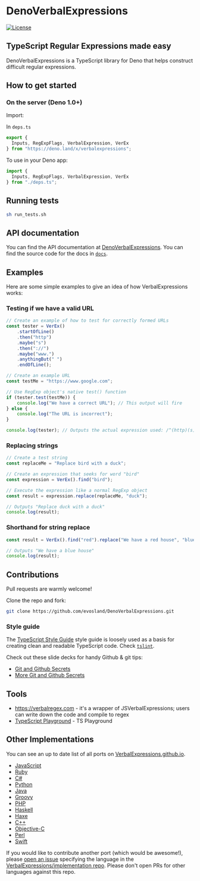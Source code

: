 # DenoVerbalExpressions

[![License](https://img.shields.io/github/license/VerbalExpressions/JSVerbalExpressions.svg)](LICENSE)

## TypeScript Regular Expressions made easy

DenoVerbalExpressions is a TypeScript library for Deno that helps construct difficult regular expressions.

## How to get started


### On the server (Deno 1.0+)

Import:

In `deps.ts`
```ts
export { 
  Inputs, RegExpFlags, VerbalExpression, VerEx 
} from "https://deno.land/x/verbalexpressions";
```

To use in your Deno app:

```ts
import {
  Inputs, RegExpFlags, VerbalExpression, VerEx
} from "./deps.ts";
```

## Running tests

```sh
sh run_tests.sh
```

## API documentation

You can find the API documentation at [DenoVerbalExpressions](https://github.com/evosland/DenoVerbalExpressions). You can find the source code for the docs in [`docs`](docs/).

## Examples

Here are some simple examples to give an idea of how VerbalExpressions works:

### Testing if we have a valid URL

```ts
// Create an example of how to test for correctly formed URLs
const tester = VerEx()
    .startOfLine()
    .then("http")
    .maybe("s")
    .then("://")
    .maybe("www.")
    .anythingBut(" ")
    .endOfLine();

// Create an example URL
const testMe = "https://www.google.com";

// Use RegExp object's native test() function
if (tester.test(testMe)) {
    console.log("We have a correct URL"); // This output will fire
} else {
    console.log("The URL is incorrect");
}

console.log(tester); // Outputs the actual expression used: /^(http)(s)?(\:\/\/)(www\.)?([^\ ]*)$/
```

### Replacing strings

```ts
// Create a test string
const replaceMe = "Replace bird with a duck";

// Create an expression that seeks for word "bird"
const expression = VerEx().find("bird");

// Execute the expression like a normal RegExp object
const result = expression.replace(replaceMe, "duck");

// Outputs "Replace duck with a duck"
console.log(result);
```

### Shorthand for string replace

```ts
const result = VerEx().find("red").replace("We have a red house", "blue");

// Outputs "We have a blue house"
console.log(result);
```

## Contributions

Pull requests are warmly welcome!

Clone the repo and fork:

```sh
git clone https://github.com/evosland/DenoVerbalExpressions.git
```

### Style guide

The [TypeScript Style Guide](https://github.com/basarat/typescript-book/blob/master/docs/styleguide/styleguide.md) style guide is loosely used as a basis for creating clean and readable TypeScript code. Check [`tslint`](https://palantir.github.io/tslint/).

Check out these slide decks for handy Github & git tips:

- [Git and Github Secrets](https://zachholman.com/talk/git-github-secrets/)
- [More Git and Github Secrets](https://zachholman.com/talk/more-git-and-github-secrets/)

## Tools

- https://verbalregex.com - it's a wrapper of JSVerbalExpressions; users can write down the code and compile to regex
- [TypeScript Playground](https://www.typescriptlang.org/play/#src=function%20isDateBoolean(obj%3A%20any)%3A%20boolean%20%7B%0D%0A%20%20%20%20return%20typeof%20obj%20%3D%3D%3D%20'object'%20%26%26%20'toISOString'%20in%20obj%3B%0D%0A%7D%0D%0A%0D%0Afunction%20isDateCast(obj%3A%20any)%3A%20obj%20is%20Date%20%7B%0D%0A%20%20%20%20return%20typeof%20obj%20%3D%3D%3D%20'object'%20%26%26%20'toISOString'%20in%20obj%3B%0D%0A%7D%0D%0A%0D%0Afunction%20getUnknownData()%3A%20any%20%7B%0D%0A%20%20%20%20return%20new%20Date()%3B%0D%0A%7D%0D%0A%0D%0Afunction%20test1()%20%7B%0D%0A%20%20%20%20var%20d%20%3D%20getUnknownData()%3B%0D%0A%20%20%20%20if%20(isDateBoolean(d))%20%7B%0D%0A%20%20%20%20%20%20%20%20console.log(d.toISOString())%3B%0D%0A%20%20%20%20%20%20%20%20console.log(d.toIsoString())%3B%0D%0A%20%20%20%20%7D%0D%0A%7D%0D%0A%0D%0Afunction%20test2()%20%7B%0D%0A%20%20%20%20var%20d%20%3D%20getUnknownData()%3B%0D%0A%20%20%20%20if%20(isDateCast(d))%20%7B%0D%0A%20%20%20%20%20%20%20%20console.log(d.toISOString())%3B%0D%0A%20%20%20%20%20%20%20%20console.log(d.toIsoString())%3B%0D%0A%20%20%20%20%7D%0D%0A%7D) - TS Playground

## Other Implementations

You can see an up to date list of all ports on [VerbalExpressions.github.io](https://VerbalExpressions.github.io).

- [JavaScript](https://github.com/verbalexpressions/jsverbalexpressions)
- [Ruby](https://github.com/ryan-endacott/verbal_expressions)
- [C#](https://github.com/VerbalExpressions/CSharpVerbalExpressions)
- [Python](https://github.com/VerbalExpressions/PythonVerbalExpressions)
- [Java](https://github.com/VerbalExpressions/JavaVerbalExpressions)
- [Groovy](https://github.com/VerbalExpressions/GroovyVerbalExpressions)
- [PHP](https://github.com/VerbalExpressions/PHPVerbalExpressions)
- [Haskell](https://github.com/VerbalExpressions/HaskellVerbalExpressions)
- [Haxe](https://github.com/VerbalExpressions/HaxeVerbalExpressions)
- [C++](https://github.com/VerbalExpressions/CppVerbalExpressions)
- [Objective-C](https://github.com/VerbalExpressions/ObjectiveCVerbalExpressions)
- [Perl](https://github.com/VerbalExpressions/PerlVerbalExpressions)
- [Swift](https://github.com/VerbalExpressions/SwiftVerbalExpressions)

If you would like to contribute another port (which would be awesome!), please [open an issue](https://github.com/VerbalExpressions/implementation/issues/new) specifying the language in the [VerbalExpressions/implementation repo](https://github.com/VerbalExpressions/implementation/issues). Please don't open PRs for other languages against this repo.
